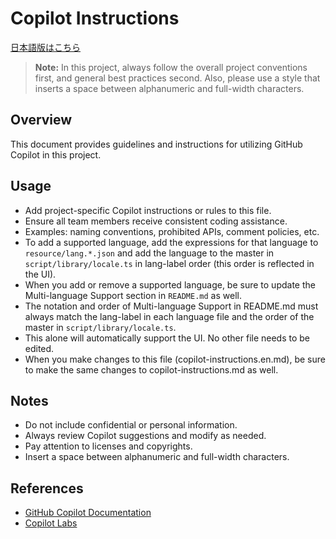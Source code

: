 # Copilot Instructions

[日本語版はこちら](./copilot-instructions.md)

> **Note:** In this project, always follow the overall project conventions first, and general best practices second.
> Also, please use a style that inserts a space between alphanumeric and full-width characters.

## Overview

This document provides guidelines and instructions for utilizing GitHub Copilot in this project.

## Usage

- Add project-specific Copilot instructions or rules to this file.
- Ensure all team members receive consistent coding assistance.
- Examples: naming conventions, prohibited APIs, comment policies, etc.
- To add a supported language, add the expressions for that language to `resource/lang.*.json` and add the language to the master in `script/library/locale.ts` in lang-label order (this order is reflected in the UI).
- When you add or remove a supported language, be sure to update the Multi-language Support section in `README.md` as well.
- The notation and order of Multi-language Support in README.md must always match the lang-label in each language file and the order of the master in `script/library/locale.ts`.
- This alone will automatically support the UI. No other file needs to be edited.
- When you make changes to this file (copilot-instructions.en.md), be sure to make the same changes to copilot-instructions.md as well.

## Notes

- Do not include confidential or personal information.
- Always review Copilot suggestions and modify as needed.
- Pay attention to licenses and copyrights.
- Insert a space between alphanumeric and full-width characters.

## References

- [GitHub Copilot Documentation](https://docs.github.com/en/copilot)
- [Copilot Labs](https://githubnext.com/projects/copilot-labs/)
